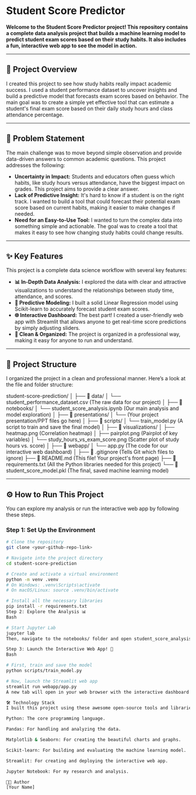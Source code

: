 # Student Score Predictor

**Welcome to the Student Score Predictor project! This repository contains a complete data analysis project that builds a machine learning model to predict student exam scores based on their study habits. It also includes a fun, interactive web app to see the model in action.**

---

## 📜 Project Overview

I created this project to see how study habits really impact academic success. I used a student performance dataset to uncover insights and build a predictive model that forecasts exam scores based on behavior. The main goal was to create a simple yet effective tool that can estimate a student's final exam score based on their daily study hours and class attendance percentage.

---

## 🎯 Problem Statement
The main challenge was to move beyond simple observation and provide data-driven answers to common academic questions. This project addresses the following:

* **Uncertainty in Impact:** Students and educators often guess which habits, like study hours versus attendance, have the biggest impact on grades. This project aims to provide a clear answer.
* **Lack of Predictive Insight:** It's hard to know if a student is on the right track. I wanted to build a tool that could forecast their potential exam score based on current habits, making it easier to make changes if needed.
* **Need for an Easy-to-Use Tool:** I wanted to turn the complex data into something simple and actionable. The goal was to create a tool that makes it easy to see how changing study habits could change results.

---

## ✨ Key Features
This project is a complete data science workflow with several key features:

* **📊 In-Depth Data Analysis:** I explored the data with clear and attractive visualizations to understand the relationships between study time, attendance, and scores.
* **🤖 Predictive Modeling:** I built a solid Linear Regression model using Scikit-learn to accurately forecast student exam scores.
* **🌐 Interactive Dashboard:** The best part! I created a user-friendly web app with Streamlit that allows anyone to get real-time score predictions by simply adjusting sliders.
* **📂 Clean & Organized:** The project is organized in a professional way, making it easy for anyone to run and understand.

---

## 📂 Project Structure
I organized the project in a clean and professional manner. Here’s a look at the file and folder structure:

student-score-prediction/
│
├── 📁 data/
│   └── student_performance_dataset.csv  (The raw data for our project)
│
├── 📁 notebooks/
│   └── student_score_analysis.ipynb     (Our main analysis and model exploration)
│
├── 📁 presentations/
│   └── (Your project presentation/PPT files go here)
│
├── 📁 scripts/
│   └── train_model.py                   (A script to train and save the final model)
│
├── 📁 visualizations/
│   ├── heatmap.png                      (Correlation heatmap)
│   ├── pairplot.png                     (Pairplot of key variables)
│   └── study_hours_vs_exam_score.png    (Scatter plot of study hours vs. score)
│
├── 📁 webapp/
│   └── app.py                           (The code for our interactive web dashboard)
│
├── 📄 .gitignore                        (Tells Git which files to ignore)
├── 📄 README.md                         (This file! Your project's front page)
├── 📄 requirements.txt                  (All the Python libraries needed for this project)
└── 📄 student_score_model.pkl          (The final, saved machine learning model)


---

## ⚙️ How to Run This Project
You can explore my analysis or run the interactive web app by following these steps.

### **Step 1: Set Up the Environment**
```bash
# Clone the repository
git clone <your-github-repo-link>

# Navigate into the project directory
cd student-score-prediction

# Create and activate a virtual environment
python -m venv .venv
# On Windows: .venv\Scripts\activate
# On macOS/Linux: source .venv/bin/activate

# Install all the necessary libraries
pip install -r requirements.txt
Step 2: Explore the Analysis 📊
Bash

# Start Jupyter Lab
jupyter lab
Then, navigate to the notebooks/ folder and open student_score_analysis.ipynb.

Step 3: Launch the Interactive Web App! 🚀
Bash

# First, train and save the model
python scripts/train_model.py

# Now, launch the Streamlit web app
streamlit run webapp/app.py
A new tab will open in your web browser with the interactive dashboard!

🛠️ Technology Stack
I built this project using these awesome open-source tools and libraries:

Python: The core programming language.

Pandas: For handling and analyzing the data.

Matplotlib & Seaborn: For creating the beautiful charts and graphs.

Scikit-learn: For building and evaluating the machine learning model.

Streamlit: For creating and deploying the interactive web app.

Jupyter Notebook: For my research and analysis.

👨‍💻 Author
[Your Name]